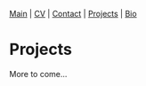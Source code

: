 [Main](index.html) | [CV](CV.html) | [Contact](contact.html) | [Projects](projects.html) | [Bio](bio.html)
# Projects

More to come...
